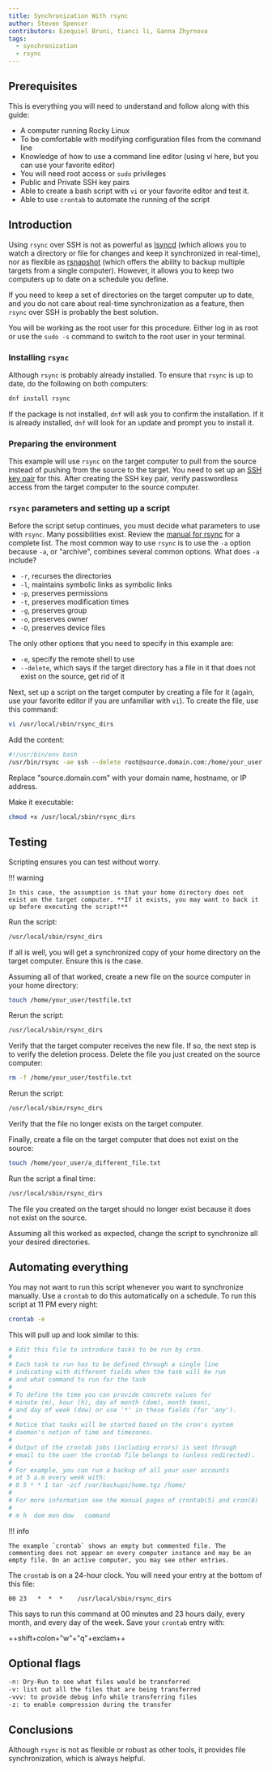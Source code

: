 ```yaml
---
title: Synchronization With rsync
author: Steven Spencer
contributors: Ezequiel Bruni, tianci li, Ganna Zhyrnova
tags:
  - synchronization
  - rsync
---
```


## Prerequisites

This is everything you will need to understand and follow along with this guide:

- A computer running Rocky Linux
- To be comfortable with modifying configuration files from the command line
- Knowledge of how to use a command line editor (using _vi_ here, but you can use your favorite editor)
- You will need root access or `sudo` privileges
- Public and Private SSH key pairs
- Able to create a bash script with `vi` or your favorite editor and test it.
- Able to use `crontab` to automate the running of the script

## Introduction

Using `rsync` over SSH is not as powerful as [lsyncd](../backup/mirroring_lsyncd.md) (which allows you to watch a directory or file for changes and keep it synchronized in real-time), nor as flexible as [rsnapshot](../backup/rsnapshot_backup.md) (which offers the ability to backup multiple targets from a single computer). However, it allows you to keep two computers up to date on a schedule you define.

If you need to keep a set of directories on the target computer up to date, and you do not care about real-time synchronization as a feature, then `rsync` over SSH is probably the best solution.

You will be working as the root user for this procedure. Either log in as root or use the `sudo -s` command to switch to the root user in your terminal.

### Installing `rsync`

Although `rsync` is probably already installed. To ensure that `rsync` is up to date, do the following on both computers:

```bash
dnf install rsync
```

If the package is not installed, `dnf` will ask you to confirm the installation. If it is already installed, `dnf` will look for an update and prompt you to install it.

### Preparing the environment

This example will use `rsync` on the target computer to pull from the source instead of pushing from the source to the target. You need to set up an [SSH key pair](../security/ssh_public_private_keys.md) for this. After creating the SSH key pair, verify passwordless access from the target computer to the source computer.

### `rsync` parameters and setting up a script

Before the script setup continues, you must decide what parameters to use with `rsync`. Many possibilities exist. Review the [manual for rsync](https://linux.die.net/man/1/rsync) for a complete list. The most common way to use `rsync` is to use the `-a` option because `-a`, or "archive", combines several common options. What does `-a` include?

- `-r`, recurses the directories
- `-l`, maintains symbolic links as symbolic links
- `-p`, preserves permissions
- `-t`, preserves modification times
- `-g`, preserves group
- `-o`, preserves owner
- `-D`, preserves device files

The only other options that you need to specify in this example are:

- `-e`, specify the remote shell to use
- `--delete`, which says if the target directory has a file in it that does not exist on the source, get rid of it

Next, set up a script on the target computer by creating a file for it (again, use your favorite editor if you are unfamiliar with `vi`). To create the file, use this command:

```bash
vi /usr/local/sbin/rsync_dirs
```

Add the content:

```bash
#!/usr/bin/env bash
/usr/bin/rsync -ae ssh --delete root@source.domain.com:/home/your_user /home
```

Replace "source.domain.com" with your domain name, hostname, or IP address.

Make it executable:

```bash
chmod +x /usr/local/sbin/rsync_dirs
```

## Testing

Scripting ensures you can test without worry.

!!! warning

    In this case, the assumption is that your home directory does not exist on the target computer. **If it exists, you may want to back it up before executing the script!**

Run the script:

```bash
/usr/local/sbin/rsync_dirs
```

If all is well, you will get a synchronized copy of your home directory on the target computer. Ensure this is the case.

Assuming all of that worked, create a new file on the source computer in your home directory:

```bash
touch /home/your_user/testfile.txt
```

Rerun the script:

```bash
/usr/local/sbin/rsync_dirs
```

Verify that the target computer receives the new file. If so, the next step is to verify the deletion process. Delete the file you just created on the source computer:

```bash
rm -f /home/your_user/testfile.txt
```

Rerun the script:

```bash
/usr/local/sbin/rsync_dirs
```

Verify that the file no longer exists on the target computer.

Finally, create a file on the target computer that does not exist on the source:

```bash
touch /home/your_user/a_different_file.txt
```

Run the script a final time:

```bash
/usr/local/sbin/rsync_dirs
```

The file you created on the target should no longer exist because it does not exist on the source.

Assuming all this worked as expected, change the script to synchronize all your desired directories.

## Automating everything

You may not want to run this script whenever you want to synchronize manually. Use a `crontab` to do this automatically on a schedule. To run this script at 11 PM every night:

```bash
crontab -e
```

This will pull up and look similar to this:

```bash
# Edit this file to introduce tasks to be run by cron.
#
# Each task to run has to be defined through a single line
# indicating with different fields when the task will be run
# and what command to run for the task
#
# To define the time you can provide concrete values for
# minute (m), hour (h), day of month (dom), month (mon),
# and day of week (dow) or use '*' in these fields (for 'any').
#
# Notice that tasks will be started based on the cron's system
# daemon's notion of time and timezones.
#
# Output of the crontab jobs (including errors) is sent through
# email to the user the crontab file belongs to (unless redirected).
#
# For example, you can run a backup of all your user accounts
# at 5 a.m every week with:
# 0 5 * * 1 tar -zcf /var/backups/home.tgz /home/
#
# For more information see the manual pages of crontab(5) and cron(8)
#
# m h  dom mon dow   command
```

!!! info

    The example `crontab` shows an empty but commented file. The commenting does not appear on every computer instance and may be an empty file. On an active computer, you may see other entries.

The `crontab` is on a 24-hour clock. You will need your entry at the bottom of this file:

```crontab
00 23   *  *  *    /usr/local/sbin/rsync_dirs
```

This says to run this command at 00 minutes and 23 hours daily, every month, and every day of the week. Save your `crontab` entry with:

++shift+colon+"w"+"q"+exclam++

## Optional flags

```bash
-n: Dry-Run to see what files would be transferred
-v: list out all the files that are being transferred
-vvv: to provide debug info while transferring files
-z: to enable compression during the transfer
```

## Conclusions

Although `rsync` is not as flexible or robust as other tools, it provides file synchronization, which is always helpful.
